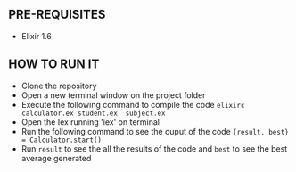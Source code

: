 ## PRE-REQUISITES

- Elixir 1.6

## HOW TO RUN IT

- Clone the repository
- Open a new terminal window on the project folder
- Execute the following command to compile the code `elixirc calculator.ex student.ex  subject.ex`
- Open the Iex running 'iex' on terminal
- Run the following command to see the ouput of the code `{result, best} = Calculator.start()`
- Run `result` to see the all the results of the code and `best` to see the best average generated
